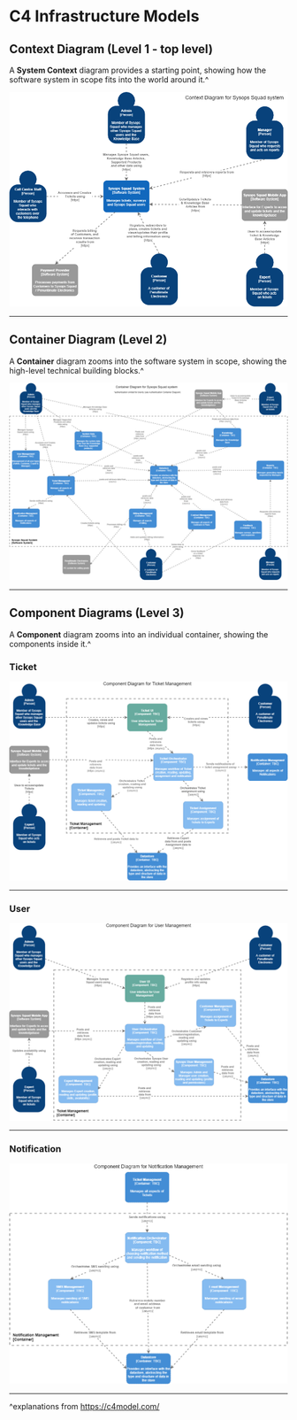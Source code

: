 # C4 Infrastructure Models

## Context Diagram (Level 1 - top level)

A **System Context** diagram provides a starting point, showing how the software system in scope fits into the world around it.^

![ContextDiagram](images/ContextDiagram.png)

------

## Container Diagram (Level 2)

A **Container** diagram zooms into the software system in scope, showing the high-level technical building blocks.^

![ContainerDiagram](images/ContainerDiagram.png)

------

## Component Diagrams (Level 3)

A **Component** diagram zooms into an individual container, showing the components inside it.^

### Ticket

![TicketComponentDiagram](images/TicketComponentDiagram.png)

------

### User

![UserComponentDiagram](images/UserComponentDiagram.png)

------

### Notification

![NotificationComponentDiagram](images/NotificationComponentDiagram.png)

------

^explanations from https://c4model.com/
